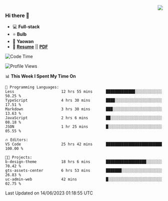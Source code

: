 <img align="right" src="https://github-readme-stats.vercel.app/api?username=LolipopJ&show_icons=true&count_private=true&hide_title=true&include_all_commits=true&theme=vue">

### Hi there 👋

- :computer: **Full-stack**
- :star: **Bulb**
- :pill: **Yaowan**
- :milky_way: [**Resume**](https://lolipopj.github.io/resume/) || [**PDF**](https://cdn.jsdelivr.net/gh/lolipopj/resume/export/resume-en.pdf)

<!--START_SECTION:waka-->
![Code Time](http://img.shields.io/badge/Code%20Time-1%2C371%20hrs%2011%20mins-blue)

![Profile Views](http://img.shields.io/badge/Profile%20Views-2-blue)

📊 **This Week I Spent My Time On** 

```text
💬 Programming Languages: 
Less                     12 hrs 55 mins      █████████████░░░░░░░░░░░░   50.25 % 
TypeScript               4 hrs 30 mins       ████░░░░░░░░░░░░░░░░░░░░░   17.51 % 
Markdown                 3 hrs 30 mins       ███░░░░░░░░░░░░░░░░░░░░░░   13.63 % 
JavaScript               2 hrs 6 mins        ██░░░░░░░░░░░░░░░░░░░░░░░   08.18 % 
JSON                     1 hr 25 mins        █░░░░░░░░░░░░░░░░░░░░░░░░   05.55 % 

🔥 Editors: 
VS Code                  25 hrs 42 mins      █████████████████████████   100.00 % 

🐱‍💻 Projects: 
b-design-theme           18 hrs 6 mins       ██████████████████░░░░░░░   70.42 % 
gts-assets-center        6 hrs 53 mins       ███████░░░░░░░░░░░░░░░░░░   26.83 % 
uc-admin-web             42 mins             █░░░░░░░░░░░░░░░░░░░░░░░░   02.75 % 
```


 Last Updated on 14/06/2023 01:18:55 UTC
<!--END_SECTION:waka-->
